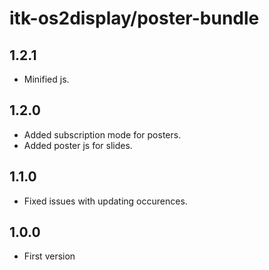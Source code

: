 # itk-os2display/poster-bundle

## 1.2.1

* Minified js.

## 1.2.0

* Added subscription mode for posters.
* Added poster js for slides.

## 1.1.0

* Fixed issues with updating occurences.

## 1.0.0

* First version

